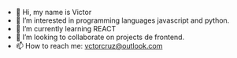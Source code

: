 - 👋 Hi, my name is Victor 
- 👀 I’m interested in programming languages javascript and python.
- 🌱 I’m currently learning REACT
- 💞️ I’m looking to collaborate on projects de frontend.
- 📫 How to reach me: vctorcruz@outlook.com


<!---
This a ✨ special ✨ repository because is dedicated to collaborations with other people.
--->
